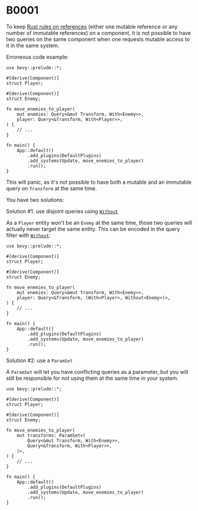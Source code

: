 # B0001

To keep [Rust rules on references](https://doc.rust-lang.org/book/ch04-02-references-and-borrowing.html#the-rules-of-references) (either one mutable reference or any number of immutable references) on a component, it is not possible to have two queries on the same component when one requests mutable access to it in the same system.

Erroneous code example:

```rust,should_panic
use bevy::prelude::*;

#[derive(Component)]
struct Player;

#[derive(Component)]
struct Enemy;

fn move_enemies_to_player(
    mut enemies: Query<&mut Transform, With<Enemy>>,
    player: Query<&Transform, With<Player>>,
) {
    // ...
}

fn main() {
    App::default()
        .add_plugins(DefaultPlugins)
        .add_systems(Update, move_enemies_to_player)
        .run();
}
```

This will panic, as it's not possible to have both a mutable and an immutable query on `Transform` at the same time.

You have two solutions:

Solution #1: use disjoint queries using [`Without`](https://docs.rs/bevy/*/bevy/ecs/query/struct.Without.html)

As a `Player` entity won't be an `Enemy` at the same time, those two queries will actually never target the same entity. This can be encoded in the query filter with [`Without`](https://docs.rs/bevy/*/bevy/ecs/query/struct.Without.html):

```rust,no_run
use bevy::prelude::*;

#[derive(Component)]
struct Player;

#[derive(Component)]
struct Enemy;

fn move_enemies_to_player(
    mut enemies: Query<&mut Transform, With<Enemy>>,
    player: Query<&Transform, (With<Player>, Without<Enemy>)>,
) {
    // ...
}

fn main() {
    App::default()
        .add_plugins(DefaultPlugins)
        .add_systems(Update, move_enemies_to_player)
        .run();
}
```

Solution #2: use a `ParamSet`

A `ParamSet` will let you have conflicting queries as a parameter, but you will still be responsible for not using them at the same time in your system.

```rust,no_run
use bevy::prelude::*;

#[derive(Component)]
struct Player;

#[derive(Component)]
struct Enemy;

fn move_enemies_to_player(
    mut transforms: ParamSet<(
        Query<&mut Transform, With<Enemy>>,
        Query<&Transform, With<Player>>,
    )>,
) {
    // ...
}

fn main() {
    App::default()
        .add_plugins(DefaultPlugins)
        .add_systems(Update, move_enemies_to_player)
        .run();
}
```
